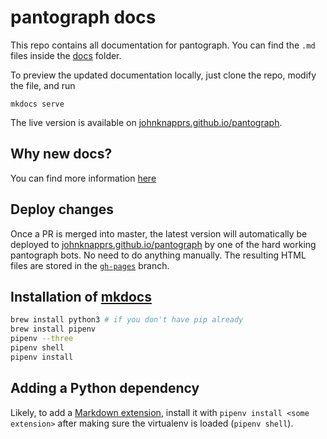 # pantograph docs

This repo contains all documentation for pantograph. You can find the `.md` files inside the [docs](docs) folder.

To preview the updated documentation locally, just clone the repo, modify the file, and run

```
mkdocs serve
```

The live version is available on [johnknapprs.github.io/pantograph](https://johnknapprs.github.io/pantograph).

## Why new docs?

You can find more information [here](https://github.com/pantograph/docs/issues/5)

## Deploy changes

Once a PR is merged into master, the latest version will automatically be deployed to [johnknapprs.github.io/pantograph](https://johnknapprs.github.io/pantograph) by one of the hard working pantograph bots. No need to do anything manually. The resulting HTML files are stored in the [`gh-pages`](https://github.com/pantograph/docs/tree/gh-pages) branch.

## Installation of [mkdocs](http://www.mkdocs.org/)

```sh
brew install python3 # if you don't have pip already
brew install pipenv
pipenv --three
pipenv shell
pipenv install
```

## Adding a Python dependency

Likely, to add a [Markdown extension](https://pythonhosted.org/Markdown/extensions/), install it with `pipenv install <some extension>` after making sure the virtualenv is loaded (`pipenv shell`).
